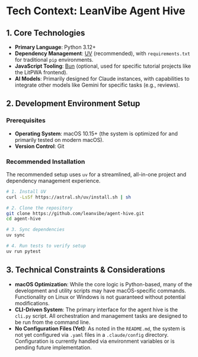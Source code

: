 # Tech Context: LeanVibe Agent Hive

## 1. Core Technologies

*   **Primary Language**: Python 3.12+
*   **Dependency Management**: [UV](https://docs.astral.sh/uv/) (recommended), with `requirements.txt` for traditional `pip` environments.
*   **JavaScript Tooling**: [Bun](https://bun.sh/) (optional, used for specific tutorial projects like the LitPWA frontend).
*   **AI Models**: Primarily designed for Claude instances, with capabilities to integrate other models like Gemini for specific tasks (e.g., reviews).

## 2. Development Environment Setup

### Prerequisites
*   **Operating System**: macOS 10.15+ (the system is optimized for and primarily tested on modern macOS).
*   **Version Control**: Git

### Recommended Installation
The recommended setup uses `uv` for a streamlined, all-in-one project and dependency management experience.

```bash
# 1. Install UV
curl -LsSf https://astral.sh/uv/install.sh | sh

# 2. Clone the repository
git clone https://github.com/leanvibe/agent-hive.git
cd agent-hive

# 3. Sync dependencies
uv sync

# 4. Run tests to verify setup
uv run pytest
```

## 3. Technical Constraints & Considerations

*   **macOS Optimization**: While the core logic is Python-based, many of the development and utility scripts may have macOS-specific commands. Functionality on Linux or Windows is not guaranteed without potential modifications.
*   **CLI-Driven System**: The primary interface for the agent hive is the `cli.py` script. All orchestration and management tasks are designed to be run from the command line.
*   **No Configuration Files (Yet)**: As noted in the `README.md`, the system is not yet configured via `.yaml` files in a `.claude/config` directory. Configuration is currently handled via environment variables or is pending future implementation.
